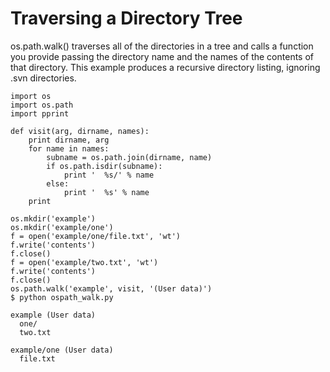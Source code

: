 # Traversing a Directory Tree

os.path.walk\(\) traverses all of the directories in a tree and calls a function you provide passing the directory name and the names of the contents of that directory. This example produces a recursive directory listing, ignoring .svn directories.

```text
import os
import os.path
import pprint

def visit(arg, dirname, names):
    print dirname, arg
    for name in names:
        subname = os.path.join(dirname, name)
        if os.path.isdir(subname):
            print '  %s/' % name
        else:
            print '  %s' % name
    print

os.mkdir('example')
os.mkdir('example/one')
f = open('example/one/file.txt', 'wt')
f.write('contents')
f.close()
f = open('example/two.txt', 'wt')
f.write('contents')
f.close()
os.path.walk('example', visit, '(User data)')
$ python ospath_walk.py

example (User data)
  one/
  two.txt

example/one (User data)
  file.txt
```


